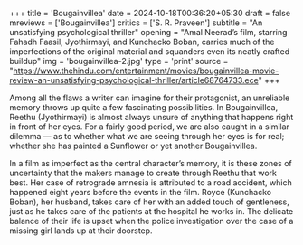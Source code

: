 +++
title = 'Bougainvillea'
date = 2024-10-18T00:36:20+05:30
draft = false
mreviews = ['Bougainvillea']
critics = ['S. R. Praveen']
subtitle = "An unsatisfying psychological thriller"
opening = "Amal Neerad’s film, starring Fahadh Faasil, Jyothirmayi, and Kunchacko Boban, carries much of the imperfections of the original material and squanders even its neatly crafted buildup"
img = 'bougainvillea-2.jpg'
type = 'print'
source = "https://www.thehindu.com/entertainment/movies/bougainvillea-movie-review-an-unsatisfying-psychological-thriller/article68764733.ece"
+++

Among all the flaws a writer can imagine for their protagonist, an unreliable memory throws up quite a few fascinating possibilities. In Bougainvillea, Reethu (Jyothirmayi) is almost always unsure of anything that happens right in front of her eyes. For a fairly good period, we are also caught in a similar dilemma — as to whether what we are seeing through her eyes is for real; whether she has painted a Sunflower or yet another Bougainvillea.

In a film as imperfect as the central character’s memory, it is these zones of uncertainty that the makers manage to create through Reethu that work best. Her case of retrograde amnesia is attributed to a road accident, which happened eight years before the events in the film. Royce (Kunchacko Boban), her husband, takes care of her with an added touch of gentleness, just as he takes care of the patients at the hospital he works in. The delicate balance of their life is upset when the police investigation over the case of a missing girl lands up at their doorstep.
